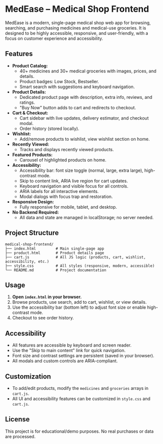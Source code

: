 # MedEase – Medical Shop Frontend

MedEase is a modern, single-page medical shop web app for browsing, searching, and purchasing medicines and medical-use groceries. It is designed to be highly accessible, responsive, and user-friendly, with a focus on customer experience and accessibility.

## Features

- **Product Catalog:**
  - 40+ medicines and 30+ medical groceries with images, prices, and details.
  - Product badges: Low Stock, Bestseller.
  - Smart search with suggestions and keyboard navigation.
- **Product Details:**
  - Dedicated product page with description, extra info, reviews, and ratings.
  - "Buy Now" button adds to cart and redirects to checkout.
- **Cart & Checkout:**
  - Cart sidebar with live updates, delivery estimator, and checkout modal.
  - Order history (stored locally).
- **Wishlist:**
  - Add/remove products to wishlist, view wishlist section on home.
- **Recently Viewed:**
  - Tracks and displays recently viewed products.
- **Featured Products:**
  - Carousel of highlighted products on home.
- **Accessibility:**
  - Accessibility bar: font size toggle (normal, large, extra large), high-contrast mode.
  - Skip to content link, ARIA live region for cart updates.
  - Keyboard navigation and visible focus for all controls.
  - ARIA labels for all interactive elements.
  - Modal dialogs with focus trap and restoration.
- **Responsive Design:**
  - Fully responsive for mobile, tablet, and desktop.
- **No Backend Required:**
  - All data and state are managed in localStorage; no server needed.

## Project Structure

```
medical-shop-frontend/
├── index.html         # Main single-page app
├── product.html       # Product details page
├── cart.js            # All JS logic (products, cart, wishlist, accessibility, etc.)
├── style.css          # All styles (responsive, modern, accessible)
└── README.md          # Project documentation
```

## Usage

1. **Open `index.html` in your browser.**
2. Browse products, use search, add to cart, wishlist, or view details.
3. Use the accessibility bar (bottom left) to adjust font size or enable high-contrast mode.
4. Checkout to see order history.

## Accessibility

- All features are accessible by keyboard and screen reader.
- Use the "Skip to main content" link for quick navigation.
- Font size and contrast settings are persistent (saved in your browser).
- All modals and custom controls are ARIA-compliant.

## Customization

- To add/edit products, modify the `medicines` and `groceries` arrays in `cart.js`.
- All UI and accessibility features can be customized in `style.css` and `cart.js`.

## License

This project is for educational/demo purposes. No real purchases or data are processed. 